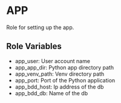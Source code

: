 APP
=========

Role for setting up the app.

Role Variables
--------------

- app_user: User account name
- app_app_dir: Python app directory path
- app_venv_path: Venv directory path
- app_port: Port of the Python application
- app_bdd_host: Ip address of the db
- app_bdd_db: Name of the db
